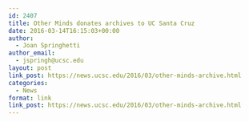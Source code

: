 ```yaml
---
id: 2407
title: Other Minds donates archives to UC Santa Cruz
date: 2016-03-14T16:15:03+00:00
author:
  - Joan Springhetti
author_email:
  - jspringh@ucsc.edu
layout: post
link_post: https://news.ucsc.edu/2016/03/other-minds-archive.html
categories:
  - News
format: link
link_post: https://news.ucsc.edu/2016/03/other-minds-archive.html
---
```

